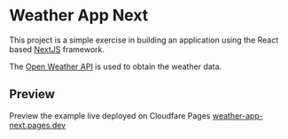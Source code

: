 # Weather App Next

This project is a simple exercise in building an application using the React based [NextJS](https://nextjs.org/) framework.

The [Open Weather API](https://openweathermap.org/api) is used to obtain the weather data.


## Preview

Preview the example live deployed on Cloudfare Pages  [weather-app-next.pages.dev](https://weather-app-next.pages.dev/)
